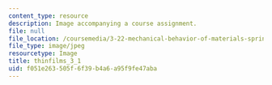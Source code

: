 ```yaml
---
content_type: resource
description: Image accompanying a course assignment.
file: null
file_location: /coursemedia/3-22-mechanical-behavior-of-materials-spring-2008/f051e263505f6f39b4a6a95f9fe47aba_thinfilms_3_1.jpg
file_type: image/jpeg
resourcetype: Image
title: thinfilms_3_1
uid: f051e263-505f-6f39-b4a6-a95f9fe47aba
---
```

